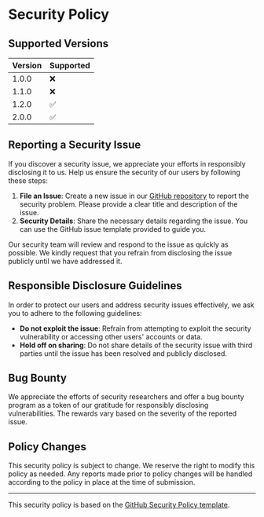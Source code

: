 # Security Policy

## Supported Versions

| Version       | Supported          |
| ------------  | ------------------ |
| 1.0.0          | :x: |
| 1.1.0          | :x: |
| 1.2.0          | :white_check_mark: |
| 2.0.0          | :white_check_mark: |

## Reporting a Security Issue

If you discover a security issue, we appreciate your efforts in responsibly disclosing it to us. Help us ensure the security of our users by following these steps:

1. **File an Issue**: Create a new issue in our [GitHub repository](https://github.com/xanonDev/pinkcord/issues) to report the security problem. Please provide a clear title and description of the issue.
2. **Security Details**: Share the necessary details regarding the issue. You can use the GitHub issue template provided to guide you.

Our security team will review and respond to the issue as quickly as possible. We kindly request that you refrain from disclosing the issue publicly until we have addressed it.

## Responsible Disclosure Guidelines

In order to protect our users and address security issues effectively, we ask you to adhere to the following guidelines:

- **Do not exploit the issue**: Refrain from attempting to exploit the security vulnerability or accessing other users' accounts or data.
- **Hold off on sharing**: Do not share details of the security issue with third parties until the issue has been resolved and publicly disclosed.

## Bug Bounty

We appreciate the efforts of security researchers and offer a bug bounty program as a token of our gratitude for responsibly disclosing vulnerabilities. The rewards vary based on the severity of the reported issue.

## Policy Changes

This security policy is subject to change. We reserve the right to modify this policy as needed. Any reports made prior to policy changes will be handled according to the policy in place at the time of submission.

---

This security policy is based on the [GitHub Security Policy template](https://docs.github.com/en/code-security/getting-started/adding-a-security-policy-to-your-repository).
